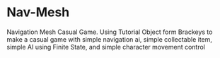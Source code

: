 # Nav-Mesh
Navigation Mesh Casual Game. Using Tutorial Object form Brackeys to make a casual game with simple navigation ai, simple collectable item, simple AI using Finite State, and simple character movement control
